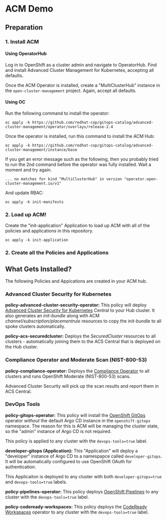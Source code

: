 # ACM Demo

## Preparation

### 1. Install ACM

#### Using OperatorHub

Log in to OpenShift as a cluster admin and navigate to OperatorHub.  Find and install Advanced Cluster Management for Kubernetes, accepting all defaults.

Once the ACM Operator is installed, create a "MultiClusterHub" instance in the `open-cluster-management` project.  Again, accept all defaults.

#### Using OC

Run the following command to install the operator:

```
oc apply -k https://github.com/redhat-cop/gitops-catalog/advanced-cluster-management/operator/overlays/release-2.4
```

Once the operator is installed, run this command to install the ACM Hub:

```
oc apply -k https://github.com/redhat-cop/gitops-catalog/advanced-cluster-management/instance/base
```

If you get an error message such as the following, then you probably tried to run the 2nd command before the operator was fully installed.  Wait a moment and try again.

```
... no matches for kind "MultiClusterHub" in version "operator.open-cluster-management.io/v1"
```

And update RBAC:

```
oc apply -k init-manifests
```

### 2. Load up ACM!

Create the "init-application" Application to load up ACM with all of the policies and applications in this repository.

```
oc apply -k init-application
```

### 2. Create all the Policies and Applications

## What Gets Installed?

The following Policies and Appications are created in your ACM hub.

### Advanced Cluster Security for Kubernetes

**policy-advanced-cluster-security-operator:** This policy will deploy [Advanced Cluster Security for Kubernetes](https://www.redhat.com/en/technologies/cloud-computing/openshift/advanced-cluster-security-kubernetes) Central to your Hub cluster.  It also generates an *init-bundle* along with ACM *channel/subscription/placementrule* resources to copy the init-bundle to all spoke clusters automatically.

**policy-acs-securedcluster:** Deploys the *SecuredCluster* resources to all clusters - automatically joining them to the ACS Central that is deployed on the Hub cluster.

### Compliance Operator and Moderate Scan (NIST-800-53)

**policy-compliance-operator:** Deploys the [Compliance Operator](https://docs.openshift.com/container-platform/4.9/security/compliance_operator/compliance-operator-understanding.html) to all clusters and runs OpenShift Moderate (NIST-800-53) scans.

Advanced Cluster Security will pick up the scan results and report them in ACS Central.

### DevOps Tools

**policy-gitops-operator:** This policy will install the [OpenShift GitOps](https://docs.openshift.com/container-platform/4.9/cicd/gitops/understanding-openshift-gitops.html) operator *without* the default Argo CD instance in the `openshift-gitops` namespace.  The reason for this is ACM will be managing the cluster state, so the "admin" instance of Argo CD is not required.

This policy is applied to any cluster with the `devops-tools=true` label.

**developer-gitops (Application):** This "Application" will deploy a "developer" instance of Argo CD to a namespapce called `developer-gitops`.  It will be automatically configured to use OpenShift OAuth for authentication.

This Applicaiton is deployed to any cluster with both `developer-gitops=true` and `devops-tools=true` labels.

**policy-pipelines-operator:** This policy deploys [OpenShift Pipelines](https://docs.openshift.com/container-platform/4.9/cicd/pipelines/understanding-openshift-pipelines.html) to any cluster with the `devops-tools=true` label.

**policy-codeready-workspaces:** 
This policy deploys the [CodeReady Workspaces]() operator to any cluster with the `devops-tools=true` label.
